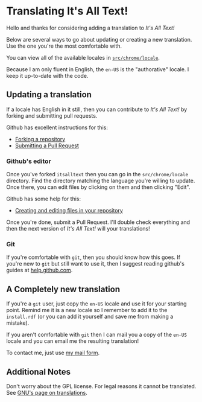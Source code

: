 # Translating It's All Text!

Hello and thanks for considering adding a translation to *It's All Text!*

Below are several ways to go about updating or creating a new translation.  Use the one you're the most comfortable with.

You can view all of the available locales in [`src/chrome/locale`](https://github.com/docwhat/itsalltext/tree/master/src/chrome/locale).

Because I am only fluent in English, the `en-US` is the "authorative" locale.  I keep it up-to-date with the code.

## Updating a translation

If a locale has English in it still, then you can contribute to *It's All Text!* by forking and submitting pull requests.

Github has excellent instructions for this:

* [Forking a repository](https://help.github.com/articles/fork-a-repo)
* [Submitting a Pull Request](https://help.github.com/articles/using-pull-requests)

### Github's editor

Once you've forked `itsalltext` then you can go in the `src/chrome/locale` directory.  Find the directory matching the language
you're willing to update.  Once there, you can edit files by clicking on them and then clicking "Edit".

Github has some help for this:

* [Creating and editing files in your repository](https://help.github.com/articles/creating-and-editing-files-in-your-repository)

Once you're done, submit a Pull Request.  I'll double check everything and then the next version of *It's All Text!* will your
translations!

### Git

If you're comfortable with `git`, then you should know how this goes.  If you're new to `git` but still want to use it, then I suggest reading
github's guides at [help.github.com](https://help.github.com/).

## A Completely new translation

If you're a `git` user, just copy the `en-US` locale and use it for your starting point.  Remind me it is a new locale so I remember to add
it to the `install.rdf` (or you can add it yourself and save me from making a mistake).

If you aren't comfortable with `git` then I can mail you a copy of the `en-US` locale and you can email me the resulting translation!

To contact me, just use [my mail form](https://docwhat.org/email/).

## Additional Notes

Don't worry about the GPL license.  For legal reasons it cannot be translated.  See [GNU's page on translations](http://www.gnu.org/licenses/translations.html).
